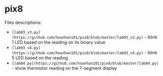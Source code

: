 # pix8

Files descriptions:
- `[lab03_v3.py](https://github.com/hoanhan101/pix8/blob/master/lab03_v3.py)` - blink 1 LED based on the reading on its binary value
- `[lab03_v4.py](https://github.com/hoanhan101/pix8/blob/master/lab03_v4.py)` - blink 5 LED based on the reading 
- `[lab04.py](https://github.com/hoanhan101/pix8/blob/master/lab04.py)` - show thermistor reading on the 7-segment display
